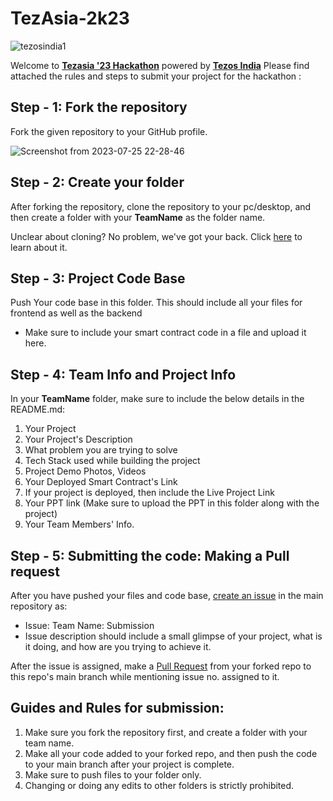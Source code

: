 # TezAsia-2k23

![tezosindia1](https://github.com/TauqeerAhmad5201/TezAsia-2k23/assets/68806440/735f95af-4a62-4095-bdbd-c9fe4f4c57b1)

Welcome to [**Tezasia '23 Hackathon**](https://unstop.com/competitions/tezasia-hackathon-30-tezos-india-695650?ref=NvNQjzFl) powered by [**Tezos India**](https://tezosindia.org.in/) 
Please find attached the rules and steps to submit your project for the hackathon : 

## Step - 1: Fork the repository
Fork the given repository to your GitHub profile. 

![Screenshot from 2023-07-25 22-28-46](https://github.com/TauqeerAhmad5201/TezAsia-2k23/assets/68806440/ab08cb62-2521-4968-8933-14356844026b)


## Step - 2:  Create your folder
After forking the repository, clone the repository to your pc/desktop, and then create a folder with your **TeamName** as the folder name.

Unclear about cloning? No problem, we've got your back. Click [here](https://docs.github.com/en/repositories/creating-and-managing-repositories/cloning-a-repository) to learn about it. 

## Step - 3: Project Code Base
Push Your code base in this folder.
This should include all your files for frontend as well as the backend
* Make sure to include your smart contract code in a file and upload it here.
     

## Step - 4: Team Info and Project Info
In your **TeamName** folder, make sure to include the below details in the README.md: 
  1. Your Project
  2. Your Project's Description
  3. What problem you are trying to solve
  4. Tech Stack used while building the project
  5. Project Demo Photos, Videos 
  6. Your Deployed Smart Contract's Link
  7. If your project is deployed, then include the Live Project Link
  8. Your PPT link (Make sure to upload the PPT in this folder along with the project)
  9. Your Team Members' Info.

## Step - 5:  Submitting the code: Making a Pull request
After you have pushed your files and code base,
[create an issue](https://github.com/Tezos-India/TezAsia-2k23/issues/new) in the main repository as:
 - Issue:  Team Name: Submission
 - Issue description should include a small glimpse of your project, what is it doing, and how are you trying to achieve it.

After the issue is assigned, make a [Pull Request](https://docs.github.com/en/pull-requests/collaborating-with-pull-requests/proposing-changes-to-your-work-with-pull-requests/creating-a-pull-request) from your forked repo to this repo's main branch while mentioning issue no. assigned to it.

## Guides and Rules for submission:
1. Make sure you fork the repository first, and create a folder with your team name.
2. Make all your code added to your forked repo, and then push the code to your main branch after your project is complete.
3. Make sure to push files to your folder only.
4. Changing or doing any edits to other folders is strictly prohibited. 
